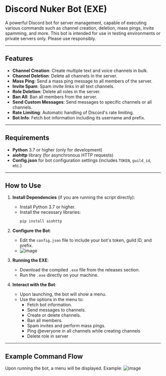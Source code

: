 # Discord Nuker Bot (EXE)

A powerful Discord bot for server management, capable of executing various commands such as channel creation, deletion, mass pings, invite spamming, and more. This bot is intended for use in testing environments or private servers only. Please use responsibly.

---

## Features

- **Channel Creation**: Create multiple text and voice channels in bulk.
- **Channel Deletion**: Delete all channels in the server.
- **Mass Ping**: Send a mass ping message to all members of the server.
- **Invite Spam**: Spam invite links in all text channels.
- **Role Deletion**: Delete all roles in the server.
- **Ban All**: Ban all members from the server.
- **Send Custom Messages**: Send messages to specific channels or all channels.
- **Rate Limiting**: Automatic handling of Discord's rate limiting.
- **Bot Info**: Fetch bot information including its username and prefix.

---

## Requirements

- **Python** 3.7 or higher (only for development)
- **aiohttp** library (for asynchronous HTTP requests)
- **Config.json** for bot configuration settings (includes `TOKEN`, `guild_id`, etc.)

---

## How to Use

1. **Install Dependencies** (if you are running the script directly):
    - Install Python 3.7 or higher.
    - Install the necessary libraries:
      ```bash
      pip install aiohttp
      ```

2. **Configure the Bot**:
   - Edit the `config.json` file to include your bot's token, guild ID, and prefix.
   - ![image](https://github.com/user-attachments/assets/49f23bd0-ca77-4da0-bd8d-05be6ef6d862)


3. **Running the EXE**:
   - Download the compiled `.exe` file from the releases section.
   - Run the `.exe` directly on your machine.

4. **Interact with the Bot**:
   - Upon launching, the bot will show a menu.
   - Use the options in the menu to:
     - Fetch bot information.
     - Send messages to channels.
     - Create or delete channels.
     - Ban all members.
     - Spam invites and perform mass pings.
     - Ping @everyone in all channels while creating channels
     - Delete role in server
       
---

## Example Command Flow

Upon running the bot, a menu will be displayed. Example:
![image](https://github.com/user-attachments/assets/657a20ef-ce10-4bf9-aba4-97a28b41a489)




